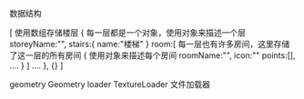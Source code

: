 数据结构

[
使用数组存储楼层
    {
        每一层都是一个对象，使用对象来描述一个层
        storeyName:"",
        stairs:{
            name:"楼梯"
        }
        room:[
            每一层也有许多房间，这里存储了这一层的所有房间
            {
                使用对象来描述每个房间
                roomName:"",
                icon:""
                points:[],
                ....
            }
        ]
        ....
    },
    {}
]


geometry
Geometry
loader
TextureLoader 文件加载器